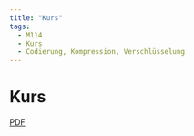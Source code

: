 ```yaml
---
title: "Kurs"
tags:
  - M114
  - Kurs
  - Codierung, Kompression, Verschlüsselung
---
```


# Kurs

[PDF](/data/m114/Kurs.pdf)
